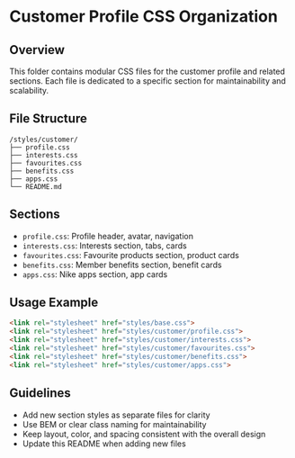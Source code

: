 # Customer Profile CSS Organization

## Overview
This folder contains modular CSS files for the customer profile and related sections. Each file is dedicated to a specific section for maintainability and scalability.

## File Structure
```
/styles/customer/
├── profile.css
├── interests.css
├── favourites.css
├── benefits.css
├── apps.css
└── README.md
```

## Sections
- `profile.css`: Profile header, avatar, navigation
- `interests.css`: Interests section, tabs, cards
- `favourites.css`: Favourite products section, product cards
- `benefits.css`: Member benefits section, benefit cards
- `apps.css`: Nike apps section, app cards

## Usage Example
```html
<link rel="stylesheet" href="styles/base.css">
<link rel="stylesheet" href="styles/customer/profile.css">
<link rel="stylesheet" href="styles/customer/interests.css">
<link rel="stylesheet" href="styles/customer/favourites.css">
<link rel="stylesheet" href="styles/customer/benefits.css">
<link rel="stylesheet" href="styles/customer/apps.css">
```

## Guidelines
- Add new section styles as separate files for clarity
- Use BEM or clear class naming for maintainability
- Keep layout, color, and spacing consistent with the overall design
- Update this README when adding new files
